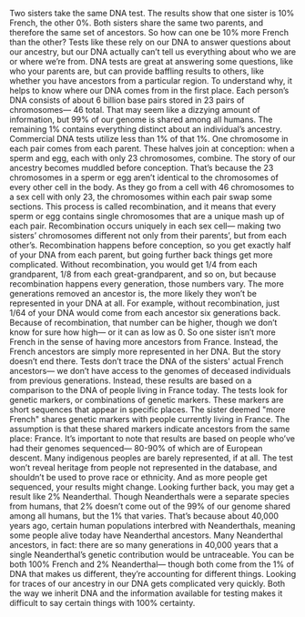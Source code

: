 Two sisters take the same DNA test. The results show that one sister  is 10% French, the other 0%. Both sisters share the same two parents, and therefore the same set  of ancestors. So how can one be 10% more French  than the other? Tests like these rely on our DNA  to answer questions about our ancestry, but our DNA actually  can’t tell us everything about who we are or where we’re from. DNA tests are great  at answering some questions, like who your parents are, but  can provide baffling results to others, like whether you have ancestors  from a particular region. To understand why, it helps to know where our DNA comes from in the first place. Each person’s DNA consists  of about 6 billion base pairs stored in 23 pairs of chromosomes— 46 total. That may seem like a dizzying amount  of information, but 99% of our genome  is shared among all humans. The remaining 1% contains everything distinct about an individual’s ancestry. Commercial DNA tests utilize  less than 1% of that 1%. One chromosome in each pair  comes from each parent. These halves join at conception:  when a sperm and egg, each with only 23 chromosomes,  combine. The story of our ancestry becomes muddled before conception. That’s because the 23 chromosomes  in a sperm or egg aren’t identical to the chromosomes  of every other cell in the body. As they go from a cell with 46  chromosomes to a sex cell with only 23, the chromosomes within each pair  swap some sections. This process is called recombination,  and it means that every sperm or egg contains single chromosomes  that are a unique mash up of each pair. Recombination occurs uniquely  in each sex cell— making two sisters’ chromosomes different not only from their parents’, but from each other’s. Recombination happens before conception, so you get exactly half of your DNA  from each parent, but going further back  things get more complicated. Without recombination, you would get  1/4 from each grandparent, 1/8 from each great-grandparent,  and so on, but because recombination happens  every generation, those numbers vary. The more generations removed  an ancestor is, the more likely they won’t be represented in your DNA at all. For example, without recombination, just 1/64 of your DNA would come  from each ancestor six generations back. Because of recombination,  that number can be higher, though we don’t know for sure how high— or it can as low as 0. So one sister isn’t more French in the sense of having more  ancestors from France. Instead, the French ancestors are simply more represented in her DNA. But the story doesn’t end there. Tests don’t trace the DNA  of the sisters' actual French ancestors— we don’t have access to the genomes  of deceased individuals from previous generations. Instead, these results  are based on a comparison to the DNA of people  living in France today. The tests look for genetic markers,  or combinations of genetic markers. These markers are short sequences  that appear in specific places. The sister deemed "more French"  shares genetic markers with people currently living in France. The assumption is that these  shared markers indicate ancestors from the same place: France. It’s important to note that results  are based on people who’ve had their genomes sequenced— 80-90% of which are of European descent. Many indigenous peoples  are barely represented, if at all. The test won’t reveal heritage from people not represented in the database, and shouldn’t be used to prove  race or ethnicity. And as more people get sequenced,  your results might change. Looking further back, you may get a result like 2% Neanderthal. Though Neanderthals were a separate  species from humans, that 2% doesn’t come out of the 99%  of our genome shared among all humans, but the 1% that varies. That’s because about 40,000 years ago, certain human populations  interbred with Neanderthals, meaning some people alive today  have Neanderthal ancestors. Many Neanderthal ancestors, in fact: there are so many generations  in 40,000 years that a single Neanderthal’s genetic  contribution would be untraceable. You can be both 100% French  and 2% Neanderthal— though both come from the 1%  of DNA that makes us different, they’re accounting for different things. Looking for traces of our ancestry  in our DNA gets complicated very quickly. Both the way we inherit DNA  and the information available for testing makes it difficult to say certain things with 100% certainty. 